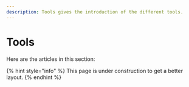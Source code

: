 ```yaml
---
description: Tools gives the introduction of the different tools.
---
```


# Tools

Here are the articles in this section:

{% hint style="info" %}
This page is under construction to get a better layout.
{% endhint %}

